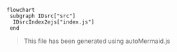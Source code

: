 ```mermaid
flowchart
 subgraph IDsrc["src"]
  IDsrcIndex2ejs["index.js"]
 end
```
>This file has been generated using autoMermaid.js